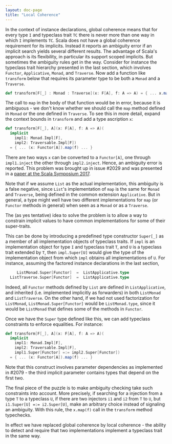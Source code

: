 ```yaml
---
layout: doc-page
title: "Local Coherence"
---
```


In the context of instance declarations, global coherence means that for every type `I` and typeclass trait `TC` there is never more than one way in which `I` implements `TC`.
Scala does not have a global coherence requirement for its implicits. Instead it reports an ambiguity error if an implicit search yields several different results. The advantage of Scala's approach is its flexibility, in particular its support scoped implicits. But sometimes the ambiguity rules get in the way. Consider for instance the typeclass trait hierarchy presented in the last section, which involves `Functor`, `Applicative`, `Monad`, and `Traverse`. Now add a function like `transform` below that requires its parameter type
to be both a `Monad` and a `Traverse`.
```scala
def transform[F[_] : Monad : Traverse](x: F[A], f: A => A) = { ... x.map(f) ... }
```
The call to `map` in the body of that function would be in error, because it is ambiguous - we don't know whether we should call the `map` method defined in `Monad` or
the one defined in `Traverse`. To see this in more detail, expand the context bounds in `transform` and add a type ascription `x`:

```scala
def transform[F[_], A](x: F[A], f: A => A)(
  implicit
    impl1: Monad.Impl[F],
    impl2: Traversable.Impl[F])
  = { ... (x: Functor[A]).map(f) ... }
```
There are two ways `x` can be converted to a `Functor[A]`, one through `impl1.inject`
the other through `impl2.inject`. Hence, an ambiguity error is reported.
This problem was brought up in issue #2029 and was presented
in a [paper at the Scala Symposium 2017](https://adelbertc.github.io/publications/typeclasses-scala17.pdf).

Note that if we assume `List` as the actual implementation, this ambiguity is a false negative, since `List`'s implementation of `map` is the same for `Monad` and `Traverse`,
being defined in the common extension `Applicative`. But in general, a type might well have two different implementations for `map` (or `Functor` methods in general) when seen as
a `Monad` or as a `Traverse`.

The (as yes tentative) idea to solve the problem is to allow a way to constrain implicit values to have common implementations for some of their super-traits.

This can be done by introducing a predefined type constructor `Super[_]` as a member of all implementation objects of typeclass traits. If `impl` is an implementation object for type `I` and typeclass trait `T`, and `U` is a typeclass trait extended by `T`, then `impl.Super[U]` would give the type of the implementation object from which `impl` obtains all
implementations of `U`. For instance, assuming the factored instance declarations in the last section,
```scala
     ListMonad.Super[Functor]  =  ListApplicative.type
  ListTraverse.Super[Functor]  =  ListApplicative.type
```
Indeed, all `Functor` methods defined by `List` are defined in `ListApplicative`, and inherited (i.e. implemented implicitly as forwarders) in both `ListMonad` and `ListTraverse`.
On the other hand, if we had not used factorization for `ListMonad`,
`ListMonad.Super[Functor]` would be `ListMonad.type`, since it would be `ListMonad` that
defines some of the methods in `Functor`.

Once we have the `Super` type defined like this, we can add typeclass constraints to enforce equalities. For instance:

```scala
def transform[F[_], A](x: F[A], f: A => A)(
  implicit
    impl1: Monad.Impl[F],
    impl2: Traversable.Impl[F],
    impl1.Super[Functor] =:= impl2.Super[Functor])
  = { ... (x: Functor[A]).map(f) ... }
```
Note that this construct involves parameter dependencies as implemented in #2079 - the third implicit parameter contains types that depend on the first two.

The final piece of the puzzle is to make ambiguity checking take such constraints into account. More precisely, if searching for a injection from a type `T` to a typeclass
`U`, if there are two injectors `i1` and `i2` from `T` to `U`, but `i1.Super[U] =:= i2.Super[U]`, make an arbitrary choice instead of signaling an ambiguity. With this rule, the
`x.map(f)` call in the `transform` method typechecks.

In effect we have replaced global coherence by local coherence - the ability to detect and require that two implementations implement a typeclass trait in the same way.